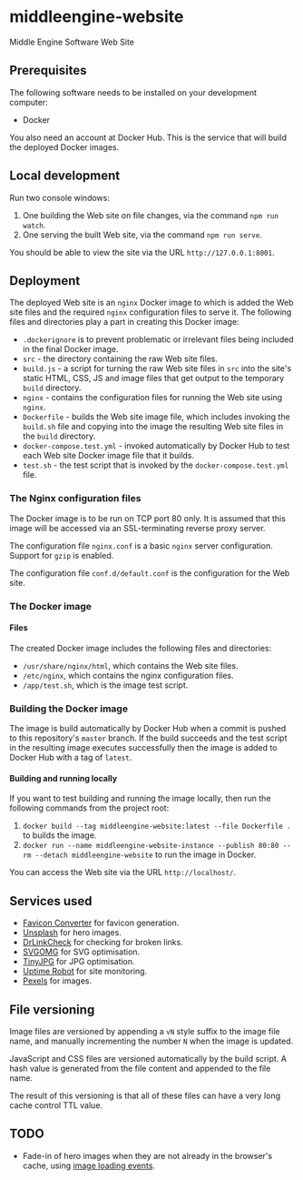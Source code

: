 # middleengine-website

Middle Engine Software Web Site

## Prerequisites

The following software needs to be installed on your development computer:

- Docker

You also need an account at Docker Hub. This is the service that will build the deployed Docker images.

## Local development

Run two console windows:

1. One building the Web site on file changes, via the command `npm run watch`.
2. One serving the built Web site, via the command `npm run serve`.

You should be able to view the site via the URL `http://127.0.0.1:8001`.

## Deployment

The deployed Web site is an `nginx` Docker image to which is added the Web site files and the required `nginx` configuration files to serve it. The following files and directories play a part in creating this Docker image:

- `.dockerignore` is to prevent problematic or irrelevant files being included in the final Docker image.
- `src` - the directory containing the raw Web site files.
- `build.js` - a script for turning the raw Web site files in `src` into the site's static HTML, CSS, JS and image files that get output to the temporary `build` directory.
- `nginx` - contains the configuration files for running the Web site using `nginx`.
- `Dockerfile` - builds the Web site image file, which includes invoking the `build.sh` file and copying into the image the resulting Web site files in the `build` directory.
- `docker-compose.test.yml` - invoked automatically by Docker Hub to test each Web site Docker image file that it builds.
- `test.sh` - the test script that is invoked by the `docker-compose.test.yml` file.

### The Nginx configuration files

The Docker image is to be run on TCP port 80 only. It is assumed that this image will be accessed via an SSL-terminating reverse proxy server.

The configuration file `nginx.conf` is a basic `nginx` server configuration. Support for `gzip` is enabled.

The configuration file `conf.d/default.conf` is the configuration for the Web site.

### The Docker image

#### Files

The created Docker image includes the following files and directories:

- `/usr/share/nginx/html`, which contains the Web site files.
- `/etc/nginx`, which contains the nginx configuration files.
- `/app/test.sh`, which is the image test script.

### Building the Docker image

The image is build automatically by Docker Hub when a commit is pushed to this repository's `master` branch. If the build succeeds and the test script in the resulting image executes successfully then the image is added to Docker Hub with a tag of `latest`.

#### Building and running locally

If you want to test building and running the image locally, then run the following commands from the project root:

1. `docker build --tag middleengine-website:latest --file Dockerfile .` to builds the image.
2. `docker run --name middleengine-website-instance --publish 80:80 --rm --detach middleengine-website` to run the image in Docker.

You can access the Web site via the URL `http://localhost/`.

## Services used

- [Favicon Converter](https://favicon.io/favicon-converter/) for favicon generation.
- [Unsplash](https://unsplash.com/) for hero images.
- [DrLinkCheck](https://www.drlinkcheck.com/) for checking for broken links.
- [SVGOMG](https://jakearchibald.github.io/svgomg/) for SVG optimisation.
- [TinyJPG](https://tinyjpg.com/) for JPG optimisation.
- [Uptime Robot](https://uptimerobot.com/) for site monitoring.
- [Pexels](https://www.pexels.com/) for images.

## File versioning

Image files are versioned by appending a `vN` style suffix to the image file name, and manually incrementing the number `N` when the image is updated.

JavaScript and CSS files are versioned automatically by the build script. A hash value is generated from the file content and appended to the file name.

The result of this versioning is that all of these files can have a very long cache control TTL value.

## TODO

- Fade-in of hero images when they are not already in the browser's cache, using [image loading events](https://developer.mozilla.org/en-US/docs/Web/API/GlobalEventHandlers/onloadstart).
